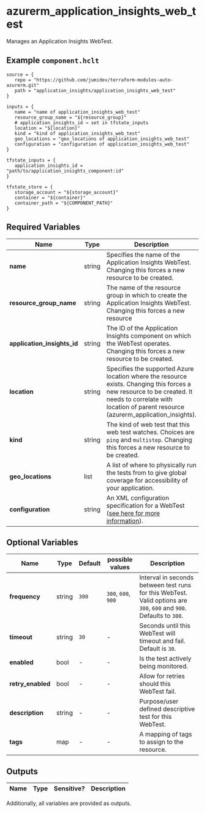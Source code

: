 # azurerm_application_insights_web_test

Manages an Application Insights WebTest.

## Example `component.hclt`

```hcl
source = {
   repo = "https://github.com/jumidev/terraform-modules-auto-azurerm.git" 
   path = "application_insights/application_insights_web_test" 
}

inputs = {
   name = "name of application_insights_web_test" 
   resource_group_name = "${resource_group}" 
   # application_insights_id → set in tfstate_inputs
   location = "${location}" 
   kind = "kind of application_insights_web_test" 
   geo_locations = "geo_locations of application_insights_web_test" 
   configuration = "configuration of application_insights_web_test" 
}

tfstate_inputs = {
   application_insights_id = "path/to/application_insights_component:id" 
}

tfstate_store = {
   storage_account = "${storage_account}" 
   container = "${container}" 
   container_path = "${COMPONENT_PATH}" 
}

```

## Required Variables

| Name | Type |  Description |
| ---- | --------- |  ----------- |
| **name** | string |  Specifies the name of the Application Insights WebTest. Changing this forces a new resource to be created. | 
| **resource_group_name** | string |  The name of the resource group in which to create the Application Insights WebTest. Changing this forces a new resource | 
| **application_insights_id** | string |  The ID of the Application Insights component on which the WebTest operates. Changing this forces a new resource to be created. | 
| **location** | string |  Specifies the supported Azure location where the resource exists. Changing this forces a new resource to be created. It needs to correlate with location of parent resource (azurerm_application_insights). | 
| **kind** | string |  The kind of web test that this web test watches. Choices are `ping` and `multistep`. Changing this forces a new resource to be created. | 
| **geo_locations** | list |  A list of where to physically run the tests from to give global coverage for accessibility of your application. | 
| **configuration** | string |  An XML configuration specification for a WebTest ([see here for more information](https://docs.microsoft.com/rest/api/application-insights/webtests/createorupdate/)). | 

## Optional Variables

| Name | Type |  Default  |  possible values |  Description |
| ---- | --------- |  ----------- | ----------- | ----------- |
| **frequency** | string |  `300`  |  `300`, `600`, `900`  |  Interval in seconds between test runs for this WebTest. Valid options are `300`, `600` and `900`. Defaults to `300`. | 
| **timeout** | string |  `30`  |  -  |  Seconds until this WebTest will timeout and fail. Default is `30`. | 
| **enabled** | bool |  -  |  -  |  Is the test actively being monitored. | 
| **retry_enabled** | bool |  -  |  -  |  Allow for retries should this WebTest fail. | 
| **description** | string |  -  |  -  |  Purpose/user defined descriptive test for this WebTest. | 
| **tags** | map |  -  |  -  |  A mapping of tags to assign to the resource. | 



## Outputs

| Name | Type | Sensitive? | Description |
| ---- | ---- | --------- | --------- |

Additionally, all variables are provided as outputs.
